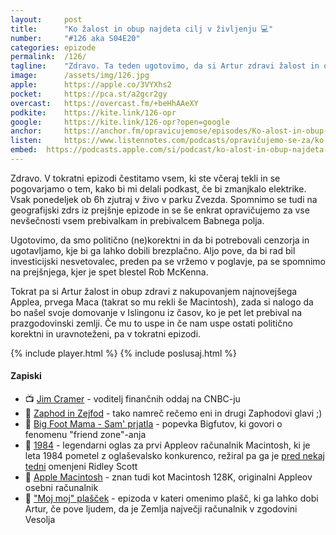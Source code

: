 ```yaml
---
layout: 	post
title:  	"Ko žalost in obup najdeta cilj v življenju 💻"
number: 	"#126 aka S04E20"
categories:	epizode
permalink:	/126/
tagline: 	"Zdravo. Ta teden ugotovimo, da si Artur zdravi žalost in obup z nakupovanjem in računanjem na videz nepomembnih nalog. Toda videz vara."
image:		/assets/img/126.jpg
apple:		https://apple.co/3VYXhs2
pocket:		https://pca.st/a2gcr2gy
overcast:	https://overcast.fm/+beHhAAeXY
podkite:	https://kite.link/126-opr
google:		https://kite.link/126-opr?open=google
anchor:		https://anchor.fm/opravicujemose/episodes/Ko-alost-in-obup-najdeta-cilj-v-ivljenju-e1pldev
listen:		https://www.listennotes.com/podcasts/opravičujemo-se-za/ko-žalost-in-obup-najdeta-4BvjtQLEo5c/embed/
embed:	https://podcasts.apple.com/si/podcast/ko-alost-in-obup-najdeta-cilj-v-ivljenju/id1514750013?i=1000583638040
---
```


Zdravo. V tokratni epizodi čestitamo vsem, ki ste včeraj tekli in se pogovarjamo o tem, kako bi mi delali podkast, če bi zmanjkalo elektrike. Vsak ponedeljek ob 6h zjutraj v živo v parku Zvezda. Spomnimo se tudi na geografijski zdrs iz prejšnje epizode in se še enkrat opravičujemo za vse nevšečnosti vsem prebivalkam in prebivalcem Babnega polja. 

Ugotovimo, da smo politično (ne)korektni in da bi potrebovali cenzorja in ugotavljamo, kje bi ga lahko dobili brezplačno. Aljo pove, da bi rad bil investicijski nesvetovalec, preden pa se vržemo v poglavje, pa se spomnimo na prejšnjega, kjer je spet blestel Rob McKenna. 

Tokrat pa si Artur žalost in obup zdravi z nakupovanjem najnovejšega Applea, prvega Maca (takrat so mu rekli še Macintosh), zada si nalogo da bo našel svoje domovanje v Islingonu iz časov, ko je pet let prebival na prazgodovinski zemlji. Če mu to uspe in če nam uspe ostati politično korektni in uravnoteženi, pa v tokratni epizodi. 

{% include player.html %}
{% include poslusaj.html %}

<!--break-->

#### Zapiski

- 📺 [Jim Cramer](https://www.cnbc.com/jim-cramer/) - voditelj finančnih oddaj na CNBC-ju
- 👥 [Zaphod in Zejfod](https://twitter.com/DavorinPavlica/status/1582471809919815682) - tako namreč rečemo eni in drugi Zaphodovi glavi ;) 
- 👯 [Big Foot Mama - Sam' prjatla](https://www.youtube.com/watch?v=XcDd4Xjy_CM) - popevka Bigfutov, ki govori o fenomenu "friend zone"-anja
- 👾 [1984](https://www.youtube.com/watch?v=VtvjbmoDx-I) - legendarni oglas za prvi Appleov računalnik Macintosh, ki je leta 1984 pometel z oglaševalsko konkurenco, režiral pa ga je [pred nekaj tedni](https://opravicujemo.se/122/) omenjeni Ridley Scott
- 🍎 [Apple Macintosh](https://en.wikipedia.org/wiki/Macintosh_128K) - znan tudi kot Macintosh 128K, originalni Appleov osebni računalnik 
- 🥼 ["Moj moj" plašček](https://opravicujemo.se/122/) - epizoda v kateri omenimo plašč, ki ga lahko dobi Artur, če pove ljudem, da je Zemlja največji računalnik v zgodovini Vesolja